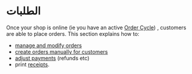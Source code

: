 # الطلبات

Once your shop is online \(ie you have an active [Order Cycle](../shopfront/order-cycle/)\) , customers are able to place orders. This section explains how to:

* [manage and modify orders](view-orders.md)
* [create orders manually for customers](create-orders-manually.md)
* [adjust payments](refund-payments.md) \(refunds etc\)
* print [receipts](thermally-printed-receipts.md).

